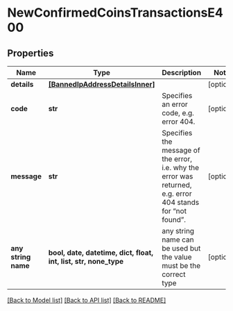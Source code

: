 # NewConfirmedCoinsTransactionsE400


## Properties
Name | Type | Description | Notes
------------ | ------------- | ------------- | -------------
**details** | [**[BannedIpAddressDetailsInner]**](BannedIpAddressDetailsInner.md) |  | [optional] 
**code** | **str** | Specifies an error code, e.g. error 404. | [optional] 
**message** | **str** | Specifies the message of the error, i.e. why the error was returned, e.g. error 404 stands for “not found”. | [optional] 
**any string name** | **bool, date, datetime, dict, float, int, list, str, none_type** | any string name can be used but the value must be the correct type | [optional]

[[Back to Model list]](../README.md#documentation-for-models) [[Back to API list]](../README.md#documentation-for-api-endpoints) [[Back to README]](../README.md)


